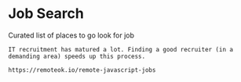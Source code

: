 # Job Search

Curated list of places to go look for job

```
IT recruitment has matured a lot. Finding a good recruiter (in a demanding area) speeds up this process.

https://remoteok.io/remote-javascript-jobs


```





